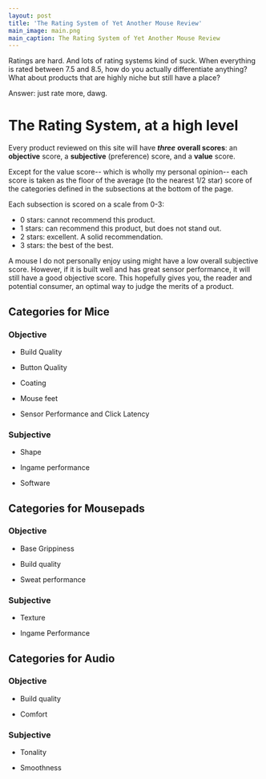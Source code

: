 ```yaml
---
layout: post
title: 'The Rating System of Yet Another Mouse Review'
main_image: main.png
main_caption: The Rating System of Yet Another Mouse Review
---
```


Ratings are hard. And lots of rating systems kind of suck. When everything is rated between 7.5 and 8.5, how do you actually differentiate anything? What about products that are highly niche but still have a place? 

Answer: just rate more, dawg.

# The Rating System, at a high level

Every product reviewed on this site will have ***three*** **overall scores**: an **objective** score, a **subjective** (preference) score, and a **value** score.

Except for the value score-- which is wholly my personal opinion-- each score is taken as the floor of the average (to the nearest 1/2 star) score of the categories defined in the subsections at the bottom of the page.

Each subsection is scored on a scale from 0-3:

- 0 stars: cannot recommend this product.
- 1 stars: can recommend this product, but does not stand out.
- 2 stars: excellent. A solid recommendation.
- 3 stars: the best of the best.

A mouse I do not personally enjoy using might have a low overall subjective score. However, if it is built well and has great sensor performance, it will still have a good objective score. This hopefully gives you, the reader and potential consumer, an optimal way to judge the merits of a product.

## Categories for Mice

### Objective

- Build Quality 

- Button Quality

- Coating

- Mouse feet

- Sensor Performance and Click Latency 

### Subjective 

- Shape 

- Ingame performance 

- Software 

## Categories for Mousepads

### Objective

- Base Grippiness

- Build quality

- Sweat performance

### Subjective

- Texture 

- Ingame Performance 

## Categories for Audio

### Objective

- Build quality

- Comfort

### Subjective

- Tonality

- Smoothness
